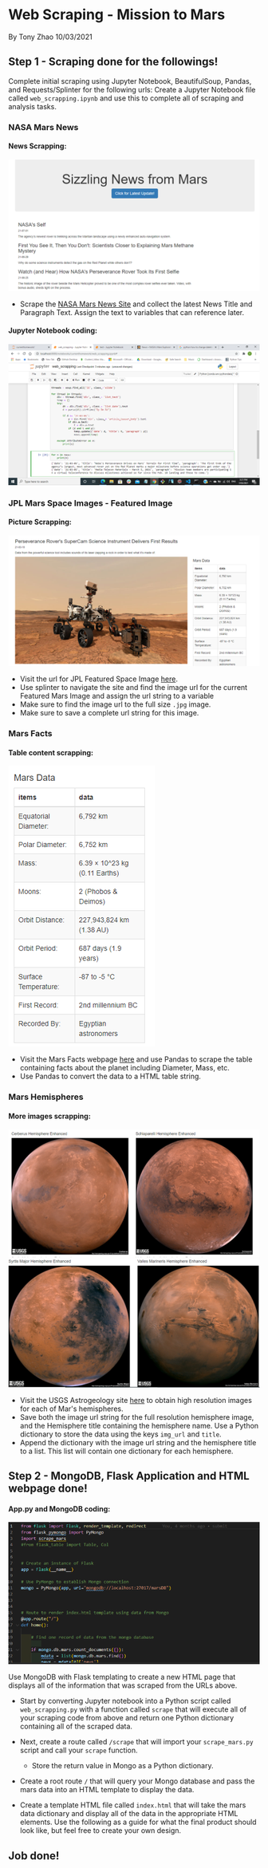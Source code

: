 
# Web Scraping - Mission to Mars

By Tony Zhao 10/03/2021 

## Step 1 - Scraping done for the followings!

Complete initial scraping using Jupyter Notebook, BeautifulSoup, Pandas, and Requests/Splinter for the following urls:
Create a Jupyter Notebook file called `web_scrapping.ipynb` and use this to complete all of scraping and analysis tasks. 

### NASA Mars News

#### News Scrapping:

![News](screenshots/news.PNG)

* Scrape the [NASA Mars News Site](https://mars.nasa.gov/news/) and collect the latest News Title and Paragraph Text. Assign the text to variables that can reference later.

#### Jupyter Notebook coding:

![Jupyter Notebook](screenshots/news_scrap.png)

### JPL Mars Space Images - Featured Image

#### Picture Scrapping:

![Perseverance](screenshots/pers.PNG)

* Visit the url for JPL Featured Space Image [here](https://data-class-jpl-space.s3.amazonaws.com/JPL_Space/index.html).
* Use splinter to navigate the site and find the image url for the current Featured Mars Image and assign the url string to a variable
* Make sure to find the image url to the full size `.jpg` image.
* Make sure to save a complete url string for this image.

### Mars Facts

#### Table content scrapping:

![Facts](screenshots/facts.PNG)


* Visit the Mars Facts webpage [here](https://space-facts.com/mars/) and use Pandas to scrape the table containing facts about the planet including Diameter, Mass, etc.
* Use Pandas to convert the data to a HTML table string.

### Mars Hemispheres

#### More images scrapping:

![Hemispheres 1](screenshots/hemi1.PNG)
![Hemispheres 1](screenshots/hemi2.PNG)


* Visit the USGS Astrogeology site [here](https://astrogeology.usgs.gov/search/results?q=hemisphere+enhanced&k1=target&v1=Mars) to obtain high resolution images for each of Mar's hemispheres.
* Save both the image url string for the full resolution hemisphere image, and the Hemisphere title containing the hemisphere name. Use a Python dictionary to store the data using the keys `img_url` and `title`.
* Append the dictionary with the image url string and the hemisphere title to a list. This list will contain one dictionary for each hemisphere.

## Step 2 - MongoDB, Flask Application and HTML webpage done!

#### App.py and MongoDB coding:

![Flask App](screenshots/app.PNG)

Use MongoDB with Flask templating to create a new HTML page that displays all of the information that was scraped from the URLs above.

* Start by converting Jupyter notebook into a Python script called `web_scrapping.py` with a function called `scrape` that will execute all of your scraping code from above and return one Python dictionary containing all of the scraped data.

* Next, create a route called `/scrape` that will import your `scrape_mars.py` script and call your `scrape` function.
  * Store the return value in Mongo as a Python dictionary.

* Create a root route `/` that will query your Mongo database and pass the mars data into an HTML template to display the data.

* Create a template HTML file called `index.html` that will take the mars data dictionary and display all of the data in the appropriate HTML elements. Use the following as a guide for what the final product should look like, but feel free to create your own design.

## Job done!
